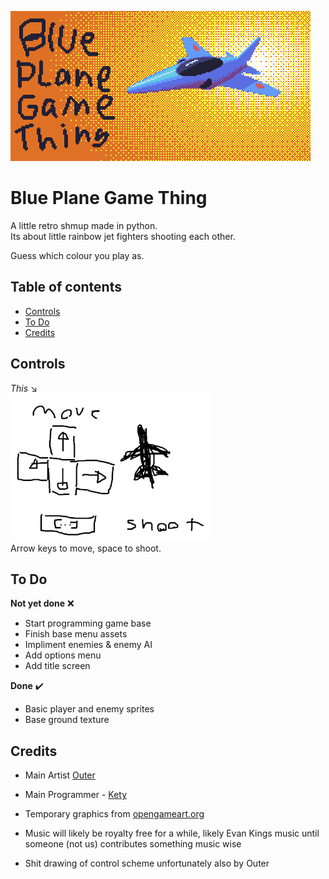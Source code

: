 ![Game logo title thing](placeholder-banner.png)
# Blue Plane Game Thing
A little retro shmup made in python.  
Its about little rainbow jet fighters shooting each other.  
  
Guess which colour you play as.

## Table of contents
- [Controls](#controls)
- [To Do](#todo)
- [Credits](#credits)  
  


## Controls <a name="controls"></a>
*This* ↘️  
![placeholder controls](placeholder-controls.png)  
Arrow keys to move, space to shoot.


## To Do <a name="todo"></a>
**Not yet done** ❌️

- Start programming game base
- Finish base menu assets
- Impliment enemies & enemy AI
- Add options menu
- Add title screen 
 
**Done** ✔️

- Basic player and enemy sprites
- Base ground texture



## Credits <a name="credits"></a>
- Main Artist [Outer](https://twitter.com/outertoaster)
- Main Programmer - [Kety](https://twitter.com/ketyfolf)

- Temporary graphics from [opengameart.org](http://opengameart.org/)
- Music will likely be royalty free for a while, likely
 Evan Kings music until someone (not us) contributes something music wise
- Shit drawing of control scheme unfortunately also by Outer

